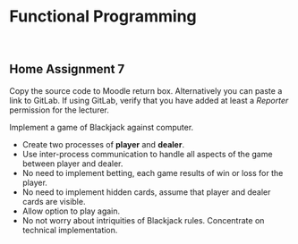 # Functional Programming

&nbsp;
## **Home Assignment 7**
Copy the source code to Moodle return box. Alternatively you can paste a link to GitLab. If using GitLab, verify that you have added at least a *Reporter* permission for the lecturer.

Implement a game of Blackjack against computer.

- Create two processes of **player** and **dealer**.
- Use inter-process communication to handle all aspects of the game between player and dealer.
- No need to implement betting, each game results of win or loss for the player.
- No need to implement hidden cards, assume that player and dealer cards are visible.
- Allow option to play again.
- No not worry about intriquities of Blackjack rules. Concentrate on technical implementation.
